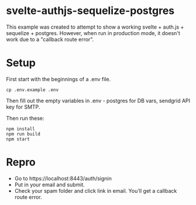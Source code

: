 # svelte-authjs-sequelize-postgres

This example was created to attempt to show a working svelte + auth.js + sequelize + postgres. However, when run in production mode, it doesn't work due to a "callback route error".

# Setup

First start with the beginnings of a .env file. 
```
cp .env.example .env
```

Then fill out the empty variables in .env - postgres for DB vars, sendgrid API key for SMTP.


Then run these:
```
npm install
npm run build
npm start
```

# Repro
- Go to https://localhost:8443/auth/signin
- Put in your email and submit.
- Check your spam folder and click link in email. You'll get a callback route error.